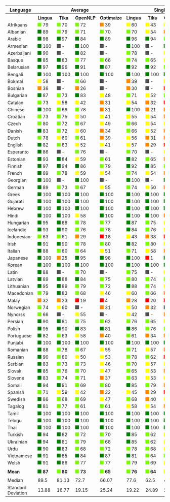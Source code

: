 <table>
    <tr>
        <th>Language</th>
        <th colspan="4">Average</th>
        <th colspan="4">Single Words</th>
        <th colspan="4">Word Pairs</th>
        <th colspan="4">Sentences</th>
    </tr>
    <tr>
        <th></th>
        <th>Lingua</th>
        <th>&nbsp;&nbsp;Tika&nbsp;&nbsp;</th>
        <th>OpenNLP</th>
        <th>Optimaize</th>
        <th>Lingua</th>
        <th>&nbsp;&nbsp;Tika&nbsp;&nbsp;</th>
        <th>OpenNLP</th>
        <th>Optimaize</th>
        <th>Lingua</th>
        <th>&nbsp;&nbsp;Tika&nbsp;&nbsp;</th>
        <th>OpenNLP</th>
        <th>Optimaize</th>
        <th>Lingua</th>
        <th>&nbsp;&nbsp;Tika&nbsp;&nbsp;</th>
        <th>OpenNLP</th>
        <th>Optimaize</th>
    </tr>
    	<tr>
		<td>Afrikaans</td>
		<td><img src="images/lightgreen.png"> 79</td>
		<td><img src="images/lightgreen.png"> 70</td>
		<td><img src="images/lightgreen.png"> 72</td>
		<td><img src="images/orange.png"> 39</td>
		<td><img src="images/yellow.png"> 60</td>
		<td><img src="images/yellow.png"> 43</td>
		<td><img src="images/yellow.png"> 41</td>
		<td><img src="images/red.png"> 2</td>
		<td><img src="images/lightgreen.png"> 80</td>
		<td><img src="images/lightgreen.png"> 69</td>
		<td><img src="images/lightgreen.png"> 75</td>
		<td><img src="images/orange.png"> 22</td>
		<td><img src="images/green.png"> 96</td>
		<td><img src="images/green.png"> 98</td>
		<td><img src="images/green.png"> 99</td>
		<td><img src="images/green.png"> 93</td>
	</tr>
	<tr>
		<td>Albanian</td>
		<td><img src="images/green.png"> 89</td>
		<td><img src="images/lightgreen.png"> 79</td>
		<td><img src="images/lightgreen.png"> 71</td>
		<td><img src="images/lightgreen.png"> 70</td>
		<td><img src="images/lightgreen.png"> 70</td>
		<td><img src="images/yellow.png"> 54</td>
		<td><img src="images/orange.png"> 40</td>
		<td><img src="images/orange.png"> 38</td>
		<td><img src="images/green.png"> 95</td>
		<td><img src="images/green.png"> 84</td>
		<td><img src="images/lightgreen.png"> 73</td>
		<td><img src="images/lightgreen.png"> 73</td>
		<td><img src="images/green.png"> 100</td>
		<td><img src="images/green.png"> 99</td>
		<td><img src="images/green.png"> 100</td>
		<td><img src="images/green.png"> 98</td>
	</tr>
	<tr>
		<td>Arabic</td>
		<td><img src="images/green.png"> 98</td>
		<td><img src="images/green.png"> 97</td>
		<td><img src="images/green.png"> 84</td>
		<td><img src="images/green.png"> 89</td>
		<td><img src="images/green.png"> 96</td>
		<td><img src="images/green.png"> 94</td>
		<td><img src="images/lightgreen.png"> 65</td>
		<td><img src="images/lightgreen.png"> 72</td>
		<td><img src="images/green.png"> 99</td>
		<td><img src="images/green.png"> 99</td>
		<td><img src="images/green.png"> 88</td>
		<td><img src="images/green.png"> 94</td>
		<td><img src="images/green.png"> 99</td>
		<td><img src="images/green.png"> 100</td>
		<td><img src="images/green.png"> 99</td>
		<td><img src="images/green.png"> 100</td>
	</tr>
	<tr>
		<td>Armenian</td>
		<td><img src="images/green.png"> 100</td>
		<td><img src="images/grey.png"> -</td>
		<td><img src="images/green.png"> 100</td>
		<td><img src="images/grey.png"> -</td>
		<td><img src="images/green.png"> 100</td>
		<td><img src="images/grey.png"> -</td>
		<td><img src="images/green.png"> 100</td>
		<td><img src="images/grey.png"> -</td>
		<td><img src="images/green.png"> 100</td>
		<td><img src="images/grey.png"> -</td>
		<td><img src="images/green.png"> 100</td>
		<td><img src="images/grey.png"> -</td>
		<td><img src="images/green.png"> 100</td>
		<td><img src="images/grey.png"> -</td>
		<td><img src="images/green.png"> 100</td>
		<td><img src="images/grey.png"> -</td>
	</tr>
	<tr>
		<td>Azerbaijani</td>
		<td><img src="images/green.png"> 90</td>
		<td><img src="images/grey.png"> -</td>
		<td><img src="images/green.png"> 82</td>
		<td><img src="images/grey.png"> -</td>
		<td><img src="images/lightgreen.png"> 78</td>
		<td><img src="images/grey.png"> -</td>
		<td><img src="images/yellow.png"> 60</td>
		<td><img src="images/grey.png"> -</td>
		<td><img src="images/green.png"> 94</td>
		<td><img src="images/grey.png"> -</td>
		<td><img src="images/green.png"> 86</td>
		<td><img src="images/grey.png"> -</td>
		<td><img src="images/green.png"> 100</td>
		<td><img src="images/grey.png"> -</td>
		<td><img src="images/green.png"> 99</td>
		<td><img src="images/grey.png"> -</td>
	</tr>
	<tr>
		<td>Basque</td>
		<td><img src="images/green.png"> 85</td>
		<td><img src="images/green.png"> 83</td>
		<td><img src="images/lightgreen.png"> 77</td>
		<td><img src="images/lightgreen.png"> 66</td>
		<td><img src="images/lightgreen.png"> 74</td>
		<td><img src="images/lightgreen.png"> 65</td>
		<td><img src="images/yellow.png"> 56</td>
		<td><img src="images/orange.png"> 33</td>
		<td><img src="images/green.png"> 89</td>
		<td><img src="images/green.png"> 86</td>
		<td><img src="images/green.png"> 82</td>
		<td><img src="images/lightgreen.png"> 70</td>
		<td><img src="images/green.png"> 93</td>
		<td><img src="images/green.png"> 98</td>
		<td><img src="images/green.png"> 92</td>
		<td><img src="images/green.png"> 95</td>
	</tr>
	<tr>
		<td>Belarusian</td>
		<td><img src="images/green.png"> 97</td>
		<td><img src="images/green.png"> 96</td>
		<td><img src="images/green.png"> 91</td>
		<td><img src="images/green.png"> 87</td>
		<td><img src="images/green.png"> 92</td>
		<td><img src="images/green.png"> 92</td>
		<td><img src="images/lightgreen.png"> 78</td>
		<td><img src="images/lightgreen.png"> 69</td>
		<td><img src="images/green.png"> 99</td>
		<td><img src="images/green.png"> 98</td>
		<td><img src="images/green.png"> 95</td>
		<td><img src="images/green.png"> 92</td>
		<td><img src="images/green.png"> 100</td>
		<td><img src="images/green.png"> 100</td>
		<td><img src="images/green.png"> 100</td>
		<td><img src="images/green.png"> 99</td>
	</tr>
	<tr>
		<td>Bengali</td>
		<td><img src="images/green.png"> 100</td>
		<td><img src="images/green.png"> 100</td>
		<td><img src="images/green.png"> 100</td>
		<td><img src="images/green.png"> 100</td>
		<td><img src="images/green.png"> 100</td>
		<td><img src="images/green.png"> 100</td>
		<td><img src="images/green.png"> 100</td>
		<td><img src="images/green.png"> 100</td>
		<td><img src="images/green.png"> 100</td>
		<td><img src="images/green.png"> 100</td>
		<td><img src="images/green.png"> 100</td>
		<td><img src="images/green.png"> 100</td>
		<td><img src="images/green.png"> 100</td>
		<td><img src="images/green.png"> 100</td>
		<td><img src="images/green.png"> 100</td>
		<td><img src="images/green.png"> 100</td>
	</tr>
	<tr>
		<td>Bokmal</td>
		<td><img src="images/yellow.png"> 58</td>
		<td><img src="images/grey.png"> -</td>
		<td><img src="images/lightgreen.png"> 66</td>
		<td><img src="images/grey.png"> -</td>
		<td><img src="images/orange.png"> 39</td>
		<td><img src="images/grey.png"> -</td>
		<td><img src="images/yellow.png"> 42</td>
		<td><img src="images/grey.png"> -</td>
		<td><img src="images/yellow.png"> 59</td>
		<td><img src="images/grey.png"> -</td>
		<td><img src="images/lightgreen.png"> 69</td>
		<td><img src="images/grey.png"> -</td>
		<td><img src="images/lightgreen.png"> 75</td>
		<td><img src="images/grey.png"> -</td>
		<td><img src="images/green.png"> 87</td>
		<td><img src="images/grey.png"> -</td>
	</tr>
	<tr>
		<td>Bosnian</td>
		<td><img src="images/orange.png"> 36</td>
		<td><img src="images/grey.png"> -</td>
		<td><img src="images/orange.png"> 26</td>
		<td><img src="images/grey.png"> -</td>
		<td><img src="images/orange.png"> 30</td>
		<td><img src="images/grey.png"> -</td>
		<td><img src="images/red.png"> 12</td>
		<td><img src="images/grey.png"> -</td>
		<td><img src="images/orange.png"> 35</td>
		<td><img src="images/grey.png"> -</td>
		<td><img src="images/orange.png"> 22</td>
		<td><img src="images/grey.png"> -</td>
		<td><img src="images/yellow.png"> 42</td>
		<td><img src="images/grey.png"> -</td>
		<td><img src="images/yellow.png"> 44</td>
		<td><img src="images/grey.png"> -</td>
	</tr>
	<tr>
		<td>Bulgarian</td>
		<td><img src="images/green.png"> 87</td>
		<td><img src="images/lightgreen.png"> 73</td>
		<td><img src="images/green.png"> 83</td>
		<td><img src="images/yellow.png"> 48</td>
		<td><img src="images/lightgreen.png"> 71</td>
		<td><img src="images/yellow.png"> 52</td>
		<td><img src="images/lightgreen.png"> 62</td>
		<td><img src="images/red.png"> 18</td>
		<td><img src="images/green.png"> 92</td>
		<td><img src="images/lightgreen.png"> 69</td>
		<td><img src="images/green.png"> 87</td>
		<td><img src="images/orange.png"> 36</td>
		<td><img src="images/green.png"> 99</td>
		<td><img src="images/green.png"> 96</td>
		<td><img src="images/green.png"> 100</td>
		<td><img src="images/green.png"> 91</td>
	</tr>
	<tr>
		<td>Catalan</td>
		<td><img src="images/lightgreen.png"> 73</td>
		<td><img src="images/yellow.png"> 58</td>
		<td><img src="images/yellow.png"> 42</td>
		<td><img src="images/orange.png"> 31</td>
		<td><img src="images/yellow.png"> 54</td>
		<td><img src="images/orange.png"> 32</td>
		<td><img src="images/red.png"> 11</td>
		<td><img src="images/red.png"> 2</td>
		<td><img src="images/lightgreen.png"> 78</td>
		<td><img src="images/yellow.png"> 56</td>
		<td><img src="images/orange.png"> 32</td>
		<td><img src="images/red.png"> 16</td>
		<td><img src="images/green.png"> 87</td>
		<td><img src="images/green.png"> 84</td>
		<td><img src="images/green.png"> 81</td>
		<td><img src="images/lightgreen.png"> 77</td>
	</tr>
	<tr>
		<td>Chinese</td>
		<td><img src="images/green.png"> 100</td>
		<td><img src="images/lightgreen.png"> 69</td>
		<td><img src="images/lightgreen.png"> 78</td>
		<td><img src="images/orange.png"> 31</td>
		<td><img src="images/green.png"> 100</td>
		<td><img src="images/orange.png"> 21</td>
		<td><img src="images/orange.png"> 40</td>
		<td><img src="images/red.png"> 0</td>
		<td><img src="images/green.png"> 100</td>
		<td><img src="images/green.png"> 86</td>
		<td><img src="images/green.png"> 94</td>
		<td><img src="images/red.png"> 2</td>
		<td><img src="images/green.png"> 100</td>
		<td><img src="images/green.png"> 100</td>
		<td><img src="images/green.png"> 100</td>
		<td><img src="images/green.png"> 91</td>
	</tr>
	<tr>
		<td>Croatian</td>
		<td><img src="images/lightgreen.png"> 73</td>
		<td><img src="images/lightgreen.png"> 75</td>
		<td><img src="images/yellow.png"> 50</td>
		<td><img src="images/yellow.png"> 41</td>
		<td><img src="images/yellow.png"> 55</td>
		<td><img src="images/yellow.png"> 54</td>
		<td><img src="images/orange.png"> 23</td>
		<td><img src="images/red.png"> 8</td>
		<td><img src="images/lightgreen.png"> 74</td>
		<td><img src="images/lightgreen.png"> 72</td>
		<td><img src="images/yellow.png"> 44</td>
		<td><img src="images/orange.png"> 24</td>
		<td><img src="images/green.png"> 91</td>
		<td><img src="images/green.png"> 97</td>
		<td><img src="images/green.png"> 81</td>
		<td><img src="images/green.png"> 91</td>
	</tr>
	<tr>
		<td>Czech</td>
		<td><img src="images/lightgreen.png"> 80</td>
		<td><img src="images/lightgreen.png"> 72</td>
		<td><img src="images/lightgreen.png"> 67</td>
		<td><img src="images/yellow.png"> 49</td>
		<td><img src="images/lightgreen.png"> 66</td>
		<td><img src="images/yellow.png"> 54</td>
		<td><img src="images/yellow.png"> 42</td>
		<td><img src="images/orange.png"> 21</td>
		<td><img src="images/green.png"> 84</td>
		<td><img src="images/lightgreen.png"> 74</td>
		<td><img src="images/lightgreen.png"> 70</td>
		<td><img src="images/yellow.png"> 46</td>
		<td><img src="images/green.png"> 91</td>
		<td><img src="images/green.png"> 88</td>
		<td><img src="images/green.png"> 90</td>
		<td><img src="images/green.png"> 81</td>
	</tr>
	<tr>
		<td>Danish</td>
		<td><img src="images/green.png"> 83</td>
		<td><img src="images/lightgreen.png"> 72</td>
		<td><img src="images/yellow.png"> 60</td>
		<td><img src="images/orange.png"> 34</td>
		<td><img src="images/lightgreen.png"> 66</td>
		<td><img src="images/yellow.png"> 52</td>
		<td><img src="images/orange.png"> 34</td>
		<td><img src="images/red.png"> 4</td>
		<td><img src="images/green.png"> 86</td>
		<td><img src="images/lightgreen.png"> 71</td>
		<td><img src="images/yellow.png"> 52</td>
		<td><img src="images/red.png"> 16</td>
		<td><img src="images/green.png"> 99</td>
		<td><img src="images/green.png"> 93</td>
		<td><img src="images/green.png"> 94</td>
		<td><img src="images/lightgreen.png"> 80</td>
	</tr>
	<tr>
		<td>Dutch</td>
		<td><img src="images/lightgreen.png"> 78</td>
		<td><img src="images/yellow.png"> 60</td>
		<td><img src="images/lightgreen.png"> 61</td>
		<td><img src="images/orange.png"> 39</td>
		<td><img src="images/yellow.png"> 56</td>
		<td><img src="images/orange.png"> 31</td>
		<td><img src="images/orange.png"> 31</td>
		<td><img src="images/red.png"> 6</td>
		<td><img src="images/green.png"> 81</td>
		<td><img src="images/yellow.png"> 51</td>
		<td><img src="images/yellow.png"> 57</td>
		<td><img src="images/red.png"> 19</td>
		<td><img src="images/green.png"> 96</td>
		<td><img src="images/green.png"> 98</td>
		<td><img src="images/green.png"> 97</td>
		<td><img src="images/green.png"> 91</td>
	</tr>
	<tr>
		<td>English</td>
		<td><img src="images/green.png"> 82</td>
		<td><img src="images/lightgreen.png"> 63</td>
		<td><img src="images/yellow.png"> 52</td>
		<td><img src="images/yellow.png"> 41</td>
		<td><img src="images/yellow.png"> 57</td>
		<td><img src="images/orange.png"> 29</td>
		<td><img src="images/red.png"> 10</td>
		<td><img src="images/red.png"> 2</td>
		<td><img src="images/green.png"> 90</td>
		<td><img src="images/lightgreen.png"> 62</td>
		<td><img src="images/yellow.png"> 46</td>
		<td><img src="images/orange.png"> 23</td>
		<td><img src="images/green.png"> 99</td>
		<td><img src="images/green.png"> 99</td>
		<td><img src="images/green.png"> 99</td>
		<td><img src="images/green.png"> 97</td>
	</tr>
	<tr>
		<td>Esperanto</td>
		<td><img src="images/green.png"> 86</td>
		<td><img src="images/grey.png"> -</td>
		<td><img src="images/lightgreen.png"> 76</td>
		<td><img src="images/grey.png"> -</td>
		<td><img src="images/lightgreen.png"> 70</td>
		<td><img src="images/grey.png"> -</td>
		<td><img src="images/yellow.png"> 50</td>
		<td><img src="images/grey.png"> -</td>
		<td><img src="images/green.png"> 88</td>
		<td><img src="images/grey.png"> -</td>
		<td><img src="images/lightgreen.png"> 78</td>
		<td><img src="images/grey.png"> -</td>
		<td><img src="images/green.png"> 99</td>
		<td><img src="images/grey.png"> -</td>
		<td><img src="images/green.png"> 100</td>
		<td><img src="images/grey.png"> -</td>
	</tr>
	<tr>
		<td>Estonian</td>
		<td><img src="images/green.png"> 93</td>
		<td><img src="images/green.png"> 84</td>
		<td><img src="images/yellow.png"> 59</td>
		<td><img src="images/lightgreen.png"> 61</td>
		<td><img src="images/green.png"> 82</td>
		<td><img src="images/lightgreen.png"> 65</td>
		<td><img src="images/orange.png"> 29</td>
		<td><img src="images/orange.png"> 23</td>
		<td><img src="images/green.png"> 96</td>
		<td><img src="images/green.png"> 88</td>
		<td><img src="images/yellow.png"> 60</td>
		<td><img src="images/lightgreen.png"> 63</td>
		<td><img src="images/green.png"> 100</td>
		<td><img src="images/green.png"> 100</td>
		<td><img src="images/green.png"> 88</td>
		<td><img src="images/green.png"> 98</td>
	</tr>
	<tr>
		<td>Finnish</td>
		<td><img src="images/green.png"> 97</td>
		<td><img src="images/green.png"> 94</td>
		<td><img src="images/green.png"> 86</td>
		<td><img src="images/lightgreen.png"> 79</td>
		<td><img src="images/green.png"> 92</td>
		<td><img src="images/green.png"> 85</td>
		<td><img src="images/lightgreen.png"> 68</td>
		<td><img src="images/yellow.png"> 51</td>
		<td><img src="images/green.png"> 98</td>
		<td><img src="images/green.png"> 96</td>
		<td><img src="images/green.png"> 91</td>
		<td><img src="images/green.png"> 85</td>
		<td><img src="images/green.png"> 100</td>
		<td><img src="images/green.png"> 100</td>
		<td><img src="images/green.png"> 100</td>
		<td><img src="images/green.png"> 100</td>
	</tr>
	<tr>
		<td>French</td>
		<td><img src="images/green.png"> 89</td>
		<td><img src="images/lightgreen.png"> 78</td>
		<td><img src="images/yellow.png"> 59</td>
		<td><img src="images/yellow.png"> 54</td>
		<td><img src="images/lightgreen.png"> 74</td>
		<td><img src="images/yellow.png"> 54</td>
		<td><img src="images/orange.png"> 25</td>
		<td><img src="images/red.png"> 18</td>
		<td><img src="images/green.png"> 94</td>
		<td><img src="images/lightgreen.png"> 80</td>
		<td><img src="images/yellow.png"> 55</td>
		<td><img src="images/yellow.png"> 48</td>
		<td><img src="images/green.png"> 99</td>
		<td><img src="images/green.png"> 99</td>
		<td><img src="images/green.png"> 98</td>
		<td><img src="images/green.png"> 97</td>
	</tr>
	<tr>
		<td>Georgian</td>
		<td><img src="images/green.png"> 100</td>
		<td><img src="images/grey.png"> -</td>
		<td><img src="images/green.png"> 100</td>
		<td><img src="images/grey.png"> -</td>
		<td><img src="images/green.png"> 100</td>
		<td><img src="images/grey.png"> -</td>
		<td><img src="images/green.png"> 100</td>
		<td><img src="images/grey.png"> -</td>
		<td><img src="images/green.png"> 100</td>
		<td><img src="images/grey.png"> -</td>
		<td><img src="images/green.png"> 100</td>
		<td><img src="images/grey.png"> -</td>
		<td><img src="images/green.png"> 100</td>
		<td><img src="images/grey.png"> -</td>
		<td><img src="images/green.png"> 100</td>
		<td><img src="images/grey.png"> -</td>
	</tr>
	<tr>
		<td>German</td>
		<td><img src="images/green.png"> 89</td>
		<td><img src="images/lightgreen.png"> 73</td>
		<td><img src="images/lightgreen.png"> 67</td>
		<td><img src="images/yellow.png"> 55</td>
		<td><img src="images/lightgreen.png"> 74</td>
		<td><img src="images/yellow.png"> 50</td>
		<td><img src="images/orange.png"> 38</td>
		<td><img src="images/orange.png"> 21</td>
		<td><img src="images/green.png"> 94</td>
		<td><img src="images/lightgreen.png"> 70</td>
		<td><img src="images/lightgreen.png"> 66</td>
		<td><img src="images/yellow.png"> 45</td>
		<td><img src="images/green.png"> 100</td>
		<td><img src="images/green.png"> 100</td>
		<td><img src="images/green.png"> 98</td>
		<td><img src="images/green.png"> 99</td>
	</tr>
	<tr>
		<td>Greek</td>
		<td><img src="images/green.png"> 100</td>
		<td><img src="images/green.png"> 100</td>
		<td><img src="images/green.png"> 100</td>
		<td><img src="images/green.png"> 100</td>
		<td><img src="images/green.png"> 100</td>
		<td><img src="images/green.png"> 100</td>
		<td><img src="images/green.png"> 100</td>
		<td><img src="images/green.png"> 100</td>
		<td><img src="images/green.png"> 100</td>
		<td><img src="images/green.png"> 100</td>
		<td><img src="images/green.png"> 100</td>
		<td><img src="images/green.png"> 100</td>
		<td><img src="images/green.png"> 100</td>
		<td><img src="images/green.png"> 100</td>
		<td><img src="images/green.png"> 100</td>
		<td><img src="images/green.png"> 100</td>
	</tr>
	<tr>
		<td>Gujarati</td>
		<td><img src="images/green.png"> 100</td>
		<td><img src="images/green.png"> 100</td>
		<td><img src="images/green.png"> 100</td>
		<td><img src="images/green.png"> 100</td>
		<td><img src="images/green.png"> 100</td>
		<td><img src="images/green.png"> 100</td>
		<td><img src="images/green.png"> 100</td>
		<td><img src="images/green.png"> 100</td>
		<td><img src="images/green.png"> 100</td>
		<td><img src="images/green.png"> 100</td>
		<td><img src="images/green.png"> 100</td>
		<td><img src="images/green.png"> 100</td>
		<td><img src="images/green.png"> 100</td>
		<td><img src="images/green.png"> 100</td>
		<td><img src="images/green.png"> 100</td>
		<td><img src="images/green.png"> 100</td>
	</tr>
	<tr>
		<td>Hebrew</td>
		<td><img src="images/green.png"> 100</td>
		<td><img src="images/green.png"> 100</td>
		<td><img src="images/green.png"> 100</td>
		<td><img src="images/green.png"> 100</td>
		<td><img src="images/green.png"> 100</td>
		<td><img src="images/green.png"> 100</td>
		<td><img src="images/green.png"> 100</td>
		<td><img src="images/green.png"> 100</td>
		<td><img src="images/green.png"> 100</td>
		<td><img src="images/green.png"> 100</td>
		<td><img src="images/green.png"> 100</td>
		<td><img src="images/green.png"> 100</td>
		<td><img src="images/green.png"> 100</td>
		<td><img src="images/green.png"> 100</td>
		<td><img src="images/green.png"> 100</td>
		<td><img src="images/green.png"> 100</td>
	</tr>
	<tr>
		<td>Hindi</td>
		<td><img src="images/green.png"> 100</td>
		<td><img src="images/green.png"> 100</td>
		<td><img src="images/yellow.png"> 58</td>
		<td><img src="images/green.png"> 100</td>
		<td><img src="images/green.png"> 100</td>
		<td><img src="images/green.png"> 100</td>
		<td><img src="images/orange.png"> 28</td>
		<td><img src="images/green.png"> 100</td>
		<td><img src="images/green.png"> 100</td>
		<td><img src="images/green.png"> 100</td>
		<td><img src="images/yellow.png"> 49</td>
		<td><img src="images/green.png"> 100</td>
		<td><img src="images/green.png"> 100</td>
		<td><img src="images/green.png"> 100</td>
		<td><img src="images/green.png"> 99</td>
		<td><img src="images/green.png"> 100</td>
	</tr>
	<tr>
		<td>Hungarian</td>
		<td><img src="images/green.png"> 95</td>
		<td><img src="images/green.png"> 88</td>
		<td><img src="images/lightgreen.png"> 78</td>
		<td><img src="images/lightgreen.png"> 77</td>
		<td><img src="images/green.png"> 87</td>
		<td><img src="images/lightgreen.png"> 75</td>
		<td><img src="images/yellow.png"> 53</td>
		<td><img src="images/yellow.png"> 51</td>
		<td><img src="images/green.png"> 98</td>
		<td><img src="images/green.png"> 91</td>
		<td><img src="images/green.png"> 82</td>
		<td><img src="images/green.png"> 81</td>
		<td><img src="images/green.png"> 100</td>
		<td><img src="images/green.png"> 100</td>
		<td><img src="images/green.png"> 100</td>
		<td><img src="images/green.png"> 99</td>
	</tr>
	<tr>
		<td>Icelandic</td>
		<td><img src="images/green.png"> 93</td>
		<td><img src="images/green.png"> 90</td>
		<td><img src="images/lightgreen.png"> 76</td>
		<td><img src="images/lightgreen.png"> 78</td>
		<td><img src="images/green.png"> 84</td>
		<td><img src="images/lightgreen.png"> 76</td>
		<td><img src="images/yellow.png"> 53</td>
		<td><img src="images/yellow.png"> 53</td>
		<td><img src="images/green.png"> 97</td>
		<td><img src="images/green.png"> 93</td>
		<td><img src="images/lightgreen.png"> 76</td>
		<td><img src="images/green.png"> 81</td>
		<td><img src="images/green.png"> 100</td>
		<td><img src="images/green.png"> 100</td>
		<td><img src="images/green.png"> 99</td>
		<td><img src="images/green.png"> 99</td>
	</tr>
	<tr>
		<td>Indonesian</td>
		<td><img src="images/lightgreen.png"> 63</td>
		<td><img src="images/lightgreen.png"> 61</td>
		<td><img src="images/orange.png"> 29</td>
		<td><img src="images/red.png"> 18</td>
		<td><img src="images/yellow.png"> 43</td>
		<td><img src="images/orange.png"> 38</td>
		<td><img src="images/red.png"> 10</td>
		<td><img src="images/red.png"> 0</td>
		<td><img src="images/lightgreen.png"> 62</td>
		<td><img src="images/lightgreen.png"> 62</td>
		<td><img src="images/orange.png"> 25</td>
		<td><img src="images/red.png"> 1</td>
		<td><img src="images/green.png"> 85</td>
		<td><img src="images/green.png"> 82</td>
		<td><img src="images/yellow.png"> 52</td>
		<td><img src="images/yellow.png"> 54</td>
	</tr>
	<tr>
		<td>Irish</td>
		<td><img src="images/green.png"> 91</td>
		<td><img src="images/green.png"> 90</td>
		<td><img src="images/lightgreen.png"> 78</td>
		<td><img src="images/lightgreen.png"> 80</td>
		<td><img src="images/green.png"> 82</td>
		<td><img src="images/lightgreen.png"> 80</td>
		<td><img src="images/yellow.png"> 56</td>
		<td><img src="images/yellow.png"> 58</td>
		<td><img src="images/green.png"> 95</td>
		<td><img src="images/green.png"> 92</td>
		<td><img src="images/green.png"> 82</td>
		<td><img src="images/green.png"> 85</td>
		<td><img src="images/green.png"> 97</td>
		<td><img src="images/green.png"> 99</td>
		<td><img src="images/green.png"> 97</td>
		<td><img src="images/green.png"> 98</td>
	</tr>
	<tr>
		<td>Italian</td>
		<td><img src="images/green.png"> 88</td>
		<td><img src="images/lightgreen.png"> 80</td>
		<td><img src="images/lightgreen.png"> 64</td>
		<td><img src="images/yellow.png"> 51</td>
		<td><img src="images/lightgreen.png"> 71</td>
		<td><img src="images/yellow.png"> 58</td>
		<td><img src="images/orange.png"> 31</td>
		<td><img src="images/red.png"> 12</td>
		<td><img src="images/green.png"> 92</td>
		<td><img src="images/green.png"> 84</td>
		<td><img src="images/lightgreen.png"> 61</td>
		<td><img src="images/yellow.png"> 43</td>
		<td><img src="images/green.png"> 100</td>
		<td><img src="images/green.png"> 99</td>
		<td><img src="images/green.png"> 100</td>
		<td><img src="images/green.png"> 98</td>
	</tr>
	<tr>
		<td>Japanese</td>
		<td><img src="images/green.png"> 100</td>
		<td><img src="images/orange.png"> 25</td>
		<td><img src="images/green.png"> 95</td>
		<td><img src="images/green.png"> 98</td>
		<td><img src="images/green.png"> 100</td>
		<td><img src="images/red.png"> 1</td>
		<td><img src="images/green.png"> 87</td>
		<td><img src="images/green.png"> 99</td>
		<td><img src="images/green.png"> 100</td>
		<td><img src="images/red.png"> 5</td>
		<td><img src="images/green.png"> 100</td>
		<td><img src="images/green.png"> 100</td>
		<td><img src="images/green.png"> 100</td>
		<td><img src="images/lightgreen.png"> 68</td>
		<td><img src="images/green.png"> 100</td>
		<td><img src="images/green.png"> 96</td>
	</tr>
	<tr>
		<td>Korean</td>
		<td><img src="images/green.png"> 100</td>
		<td><img src="images/green.png"> 100</td>
		<td><img src="images/green.png"> 100</td>
		<td><img src="images/green.png"> 100</td>
		<td><img src="images/green.png"> 100</td>
		<td><img src="images/green.png"> 100</td>
		<td><img src="images/green.png"> 100</td>
		<td><img src="images/green.png"> 100</td>
		<td><img src="images/green.png"> 100</td>
		<td><img src="images/green.png"> 100</td>
		<td><img src="images/green.png"> 100</td>
		<td><img src="images/green.png"> 100</td>
		<td><img src="images/green.png"> 99</td>
		<td><img src="images/green.png"> 100</td>
		<td><img src="images/green.png"> 100</td>
		<td><img src="images/green.png"> 100</td>
	</tr>
	<tr>
		<td>Latin</td>
		<td><img src="images/green.png"> 88</td>
		<td><img src="images/grey.png"> -</td>
		<td><img src="images/lightgreen.png"> 70</td>
		<td><img src="images/grey.png"> -</td>
		<td><img src="images/lightgreen.png"> 75</td>
		<td><img src="images/grey.png"> -</td>
		<td><img src="images/yellow.png"> 43</td>
		<td><img src="images/grey.png"> -</td>
		<td><img src="images/green.png"> 93</td>
		<td><img src="images/grey.png"> -</td>
		<td><img src="images/lightgreen.png"> 71</td>
		<td><img src="images/grey.png"> -</td>
		<td><img src="images/green.png"> 97</td>
		<td><img src="images/grey.png"> -</td>
		<td><img src="images/green.png"> 96</td>
		<td><img src="images/grey.png"> -</td>
	</tr>
	<tr>
		<td>Latvian</td>
		<td><img src="images/green.png"> 89</td>
		<td><img src="images/green.png"> 88</td>
		<td><img src="images/green.png"> 84</td>
		<td><img src="images/lightgreen.png"> 75</td>
		<td><img src="images/lightgreen.png"> 80</td>
		<td><img src="images/lightgreen.png"> 74</td>
		<td><img src="images/lightgreen.png"> 67</td>
		<td><img src="images/yellow.png"> 50</td>
		<td><img src="images/green.png"> 93</td>
		<td><img src="images/green.png"> 90</td>
		<td><img src="images/green.png"> 86</td>
		<td><img src="images/lightgreen.png"> 77</td>
		<td><img src="images/green.png"> 95</td>
		<td><img src="images/green.png"> 98</td>
		<td><img src="images/green.png"> 98</td>
		<td><img src="images/green.png"> 96</td>
	</tr>
	<tr>
		<td>Lithuanian</td>
		<td><img src="images/green.png"> 95</td>
		<td><img src="images/green.png"> 89</td>
		<td><img src="images/lightgreen.png"> 79</td>
		<td><img src="images/lightgreen.png"> 72</td>
		<td><img src="images/green.png"> 88</td>
		<td><img src="images/lightgreen.png"> 74</td>
		<td><img src="images/yellow.png"> 56</td>
		<td><img src="images/yellow.png"> 41</td>
		<td><img src="images/green.png"> 98</td>
		<td><img src="images/green.png"> 92</td>
		<td><img src="images/green.png"> 83</td>
		<td><img src="images/lightgreen.png"> 77</td>
		<td><img src="images/green.png"> 100</td>
		<td><img src="images/green.png"> 99</td>
		<td><img src="images/green.png"> 99</td>
		<td><img src="images/green.png"> 98</td>
	</tr>
	<tr>
		<td>Macedonian</td>
		<td><img src="images/lightgreen.png"> 79</td>
		<td><img src="images/green.png"> 83</td>
		<td><img src="images/lightgreen.png"> 68</td>
		<td><img src="images/yellow.png"> 46</td>
		<td><img src="images/yellow.png"> 60</td>
		<td><img src="images/lightgreen.png"> 66</td>
		<td><img src="images/orange.png"> 37</td>
		<td><img src="images/red.png"> 10</td>
		<td><img src="images/lightgreen.png"> 78</td>
		<td><img src="images/green.png"> 83</td>
		<td><img src="images/lightgreen.png"> 68</td>
		<td><img src="images/orange.png"> 32</td>
		<td><img src="images/green.png"> 99</td>
		<td><img src="images/green.png"> 100</td>
		<td><img src="images/green.png"> 98</td>
		<td><img src="images/green.png"> 97</td>
	</tr>
	<tr>
		<td>Malay</td>
		<td><img src="images/orange.png"> 32</td>
		<td><img src="images/orange.png"> 23</td>
		<td><img src="images/red.png"> 19</td>
		<td><img src="images/red.png"> 4</td>
		<td><img src="images/orange.png"> 28</td>
		<td><img src="images/red.png"> 20</td>
		<td><img src="images/red.png"> 10</td>
		<td><img src="images/red.png"> 0</td>
		<td><img src="images/orange.png"> 39</td>
		<td><img src="images/orange.png"> 22</td>
		<td><img src="images/red.png"> 20</td>
		<td><img src="images/red.png"> 0</td>
		<td><img src="images/orange.png"> 27</td>
		<td><img src="images/orange.png"> 28</td>
		<td><img src="images/orange.png"> 27</td>
		<td><img src="images/red.png"> 11</td>
	</tr>
	<tr>
		<td>Norwegian</td>
		<td><img src="images/lightgreen.png"> 74</td>
		<td><img src="images/yellow.png"> 60</td>
		<td><img src="images/grey.png"> -</td>
		<td><img src="images/orange.png"> 31</td>
		<td><img src="images/yellow.png"> 50</td>
		<td><img src="images/orange.png"> 32</td>
		<td><img src="images/grey.png"> -</td>
		<td><img src="images/red.png"> 3</td>
		<td><img src="images/lightgreen.png"> 76</td>
		<td><img src="images/yellow.png"> 54</td>
		<td><img src="images/grey.png"> -</td>
		<td><img src="images/red.png"> 9</td>
		<td><img src="images/green.png"> 96</td>
		<td><img src="images/green.png"> 95</td>
		<td><img src="images/grey.png"> -</td>
		<td><img src="images/green.png"> 81</td>
	</tr>
	<tr>
		<td>Nynorsk</td>
		<td><img src="images/lightgreen.png"> 66</td>
		<td><img src="images/grey.png"> -</td>
		<td><img src="images/yellow.png"> 55</td>
		<td><img src="images/grey.png"> -</td>
		<td><img src="images/yellow.png"> 42</td>
		<td><img src="images/grey.png"> -</td>
		<td><img src="images/orange.png"> 24</td>
		<td><img src="images/grey.png"> -</td>
		<td><img src="images/lightgreen.png"> 66</td>
		<td><img src="images/grey.png"> -</td>
		<td><img src="images/yellow.png"> 47</td>
		<td><img src="images/grey.png"> -</td>
		<td><img src="images/green.png"> 91</td>
		<td><img src="images/grey.png"> -</td>
		<td><img src="images/green.png"> 92</td>
		<td><img src="images/grey.png"> -</td>
	</tr>
	<tr>
		<td>Persian</td>
		<td><img src="images/green.png"> 90</td>
		<td><img src="images/green.png"> 81</td>
		<td><img src="images/lightgreen.png"> 75</td>
		<td><img src="images/lightgreen.png"> 62</td>
		<td><img src="images/lightgreen.png"> 76</td>
		<td><img src="images/lightgreen.png"> 65</td>
		<td><img src="images/yellow.png"> 53</td>
		<td><img src="images/orange.png"> 29</td>
		<td><img src="images/green.png"> 94</td>
		<td><img src="images/lightgreen.png"> 79</td>
		<td><img src="images/lightgreen.png"> 74</td>
		<td><img src="images/yellow.png"> 58</td>
		<td><img src="images/green.png"> 99</td>
		<td><img src="images/green.png"> 99</td>
		<td><img src="images/green.png"> 99</td>
		<td><img src="images/green.png"> 99</td>
	</tr>
	<tr>
		<td>Polish</td>
		<td><img src="images/green.png"> 95</td>
		<td><img src="images/green.png"> 90</td>
		<td><img src="images/green.png"> 83</td>
		<td><img src="images/green.png"> 81</td>
		<td><img src="images/green.png"> 86</td>
		<td><img src="images/lightgreen.png"> 76</td>
		<td><img src="images/lightgreen.png"> 61</td>
		<td><img src="images/yellow.png"> 58</td>
		<td><img src="images/green.png"> 99</td>
		<td><img src="images/green.png"> 93</td>
		<td><img src="images/green.png"> 89</td>
		<td><img src="images/green.png"> 86</td>
		<td><img src="images/green.png"> 100</td>
		<td><img src="images/green.png"> 100</td>
		<td><img src="images/green.png"> 100</td>
		<td><img src="images/green.png"> 100</td>
	</tr>
	<tr>
		<td>Portuguese</td>
		<td><img src="images/green.png"> 82</td>
		<td><img src="images/lightgreen.png"> 63</td>
		<td><img src="images/yellow.png"> 58</td>
		<td><img src="images/orange.png"> 40</td>
		<td><img src="images/lightgreen.png"> 61</td>
		<td><img src="images/orange.png"> 34</td>
		<td><img src="images/orange.png"> 22</td>
		<td><img src="images/red.png"> 7</td>
		<td><img src="images/green.png"> 88</td>
		<td><img src="images/yellow.png"> 58</td>
		<td><img src="images/yellow.png"> 54</td>
		<td><img src="images/red.png"> 19</td>
		<td><img src="images/green.png"> 99</td>
		<td><img src="images/green.png"> 98</td>
		<td><img src="images/green.png"> 98</td>
		<td><img src="images/green.png"> 94</td>
	</tr>
	<tr>
		<td>Punjabi</td>
		<td><img src="images/green.png"> 100</td>
		<td><img src="images/green.png"> 100</td>
		<td><img src="images/green.png"> 100</td>
		<td><img src="images/green.png"> 100</td>
		<td><img src="images/green.png"> 100</td>
		<td><img src="images/green.png"> 100</td>
		<td><img src="images/green.png"> 100</td>
		<td><img src="images/green.png"> 100</td>
		<td><img src="images/green.png"> 100</td>
		<td><img src="images/green.png"> 100</td>
		<td><img src="images/green.png"> 100</td>
		<td><img src="images/green.png"> 100</td>
		<td><img src="images/green.png"> 100</td>
		<td><img src="images/green.png"> 100</td>
		<td><img src="images/green.png"> 100</td>
		<td><img src="images/green.png"> 100</td>
	</tr>
	<tr>
		<td>Romanian</td>
		<td><img src="images/green.png"> 88</td>
		<td><img src="images/lightgreen.png"> 78</td>
		<td><img src="images/lightgreen.png"> 67</td>
		<td><img src="images/yellow.png"> 55</td>
		<td><img src="images/lightgreen.png"> 71</td>
		<td><img src="images/yellow.png"> 57</td>
		<td><img src="images/orange.png"> 34</td>
		<td><img src="images/orange.png"> 24</td>
		<td><img src="images/green.png"> 93</td>
		<td><img src="images/lightgreen.png"> 80</td>
		<td><img src="images/lightgreen.png"> 68</td>
		<td><img src="images/yellow.png"> 50</td>
		<td><img src="images/green.png"> 100</td>
		<td><img src="images/green.png"> 97</td>
		<td><img src="images/green.png"> 99</td>
		<td><img src="images/green.png"> 91</td>
	</tr>
	<tr>
		<td>Russian</td>
		<td><img src="images/green.png"> 90</td>
		<td><img src="images/lightgreen.png"> 80</td>
		<td><img src="images/yellow.png"> 50</td>
		<td><img src="images/yellow.png"> 53</td>
		<td><img src="images/lightgreen.png"> 78</td>
		<td><img src="images/lightgreen.png"> 62</td>
		<td><img src="images/red.png"> 20</td>
		<td><img src="images/orange.png"> 22</td>
		<td><img src="images/green.png"> 95</td>
		<td><img src="images/green.png"> 85</td>
		<td><img src="images/yellow.png"> 43</td>
		<td><img src="images/yellow.png"> 50</td>
		<td><img src="images/green.png"> 97</td>
		<td><img src="images/green.png"> 94</td>
		<td><img src="images/green.png"> 86</td>
		<td><img src="images/green.png"> 87</td>
	</tr>
	<tr>
		<td>Serbian</td>
		<td><img src="images/green.png"> 83</td>
		<td><img src="images/lightgreen.png"> 73</td>
		<td><img src="images/lightgreen.png"> 73</td>
		<td><img src="images/yellow.png"> 46</td>
		<td><img src="images/lightgreen.png"> 70</td>
		<td><img src="images/yellow.png"> 57</td>
		<td><img src="images/yellow.png"> 46</td>
		<td><img src="images/red.png"> 18</td>
		<td><img src="images/green.png"> 82</td>
		<td><img src="images/lightgreen.png"> 70</td>
		<td><img src="images/lightgreen.png"> 74</td>
		<td><img src="images/orange.png"> 39</td>
		<td><img src="images/green.png"> 99</td>
		<td><img src="images/green.png"> 90</td>
		<td><img src="images/green.png"> 98</td>
		<td><img src="images/lightgreen.png"> 80</td>
	</tr>
	<tr>
		<td>Slovak</td>
		<td><img src="images/green.png"> 85</td>
		<td><img src="images/lightgreen.png"> 76</td>
		<td><img src="images/lightgreen.png"> 70</td>
		<td><img src="images/yellow.png"> 47</td>
		<td><img src="images/lightgreen.png"> 65</td>
		<td><img src="images/yellow.png"> 53</td>
		<td><img src="images/orange.png"> 39</td>
		<td><img src="images/red.png"> 12</td>
		<td><img src="images/green.png"> 90</td>
		<td><img src="images/lightgreen.png"> 76</td>
		<td><img src="images/lightgreen.png"> 73</td>
		<td><img src="images/orange.png"> 38</td>
		<td><img src="images/green.png"> 99</td>
		<td><img src="images/green.png"> 98</td>
		<td><img src="images/green.png"> 99</td>
		<td><img src="images/green.png"> 92</td>
	</tr>
	<tr>
		<td>Slovene</td>
		<td><img src="images/green.png"> 83</td>
		<td><img src="images/lightgreen.png"> 74</td>
		<td><img src="images/lightgreen.png"> 71</td>
		<td><img src="images/orange.png"> 37</td>
		<td><img src="images/lightgreen.png"> 63</td>
		<td><img src="images/yellow.png"> 53</td>
		<td><img src="images/yellow.png"> 43</td>
		<td><img src="images/red.png"> 3</td>
		<td><img src="images/green.png"> 87</td>
		<td><img src="images/lightgreen.png"> 72</td>
		<td><img src="images/lightgreen.png"> 72</td>
		<td><img src="images/red.png"> 18</td>
		<td><img src="images/green.png"> 99</td>
		<td><img src="images/green.png"> 98</td>
		<td><img src="images/green.png"> 99</td>
		<td><img src="images/green.png"> 90</td>
	</tr>
	<tr>
		<td>Somali</td>
		<td><img src="images/green.png"> 94</td>
		<td><img src="images/green.png"> 91</td>
		<td><img src="images/lightgreen.png"> 69</td>
		<td><img src="images/lightgreen.png"> 80</td>
		<td><img src="images/green.png"> 85</td>
		<td><img src="images/lightgreen.png"> 79</td>
		<td><img src="images/orange.png"> 35</td>
		<td><img src="images/yellow.png"> 52</td>
		<td><img src="images/green.png"> 97</td>
		<td><img src="images/green.png"> 94</td>
		<td><img src="images/lightgreen.png"> 74</td>
		<td><img src="images/green.png"> 88</td>
		<td><img src="images/green.png"> 100</td>
		<td><img src="images/green.png"> 100</td>
		<td><img src="images/green.png"> 98</td>
		<td><img src="images/green.png"> 100</td>
	</tr>
	<tr>
		<td>Spanish</td>
		<td><img src="images/lightgreen.png"> 71</td>
		<td><img src="images/yellow.png"> 59</td>
		<td><img src="images/yellow.png"> 42</td>
		<td><img src="images/orange.png"> 32</td>
		<td><img src="images/yellow.png"> 45</td>
		<td><img src="images/orange.png"> 29</td>
		<td><img src="images/red.png"> 8</td>
		<td><img src="images/red.png"> 0</td>
		<td><img src="images/lightgreen.png"> 69</td>
		<td><img src="images/yellow.png"> 50</td>
		<td><img src="images/orange.png"> 25</td>
		<td><img src="images/red.png"> 6</td>
		<td><img src="images/green.png"> 98</td>
		<td><img src="images/green.png"> 97</td>
		<td><img src="images/green.png"> 93</td>
		<td><img src="images/green.png"> 91</td>
	</tr>
	<tr>
		<td>Swedish</td>
		<td><img src="images/green.png"> 86</td>
		<td><img src="images/lightgreen.png"> 68</td>
		<td><img src="images/lightgreen.png"> 69</td>
		<td><img src="images/yellow.png"> 47</td>
		<td><img src="images/lightgreen.png"> 68</td>
		<td><img src="images/orange.png"> 40</td>
		<td><img src="images/yellow.png"> 41</td>
		<td><img src="images/red.png"> 13</td>
		<td><img src="images/green.png"> 90</td>
		<td><img src="images/lightgreen.png"> 67</td>
		<td><img src="images/lightgreen.png"> 69</td>
		<td><img src="images/orange.png"> 37</td>
		<td><img src="images/green.png"> 99</td>
		<td><img src="images/green.png"> 96</td>
		<td><img src="images/green.png"> 97</td>
		<td><img src="images/green.png"> 91</td>
	</tr>
	<tr>
		<td>Tagalog</td>
		<td><img src="images/green.png"> 81</td>
		<td><img src="images/lightgreen.png"> 77</td>
		<td><img src="images/lightgreen.png"> 61</td>
		<td><img src="images/lightgreen.png"> 61</td>
		<td><img src="images/yellow.png"> 58</td>
		<td><img src="images/yellow.png"> 54</td>
		<td><img src="images/orange.png"> 27</td>
		<td><img src="images/orange.png"> 24</td>
		<td><img src="images/green.png"> 86</td>
		<td><img src="images/lightgreen.png"> 79</td>
		<td><img src="images/yellow.png"> 57</td>
		<td><img src="images/lightgreen.png"> 62</td>
		<td><img src="images/green.png"> 99</td>
		<td><img src="images/green.png"> 99</td>
		<td><img src="images/green.png"> 98</td>
		<td><img src="images/green.png"> 97</td>
	</tr>
	<tr>
		<td>Tamil</td>
		<td><img src="images/green.png"> 100</td>
		<td><img src="images/green.png"> 100</td>
		<td><img src="images/green.png"> 100</td>
		<td><img src="images/green.png"> 100</td>
		<td><img src="images/green.png"> 100</td>
		<td><img src="images/green.png"> 100</td>
		<td><img src="images/green.png"> 100</td>
		<td><img src="images/green.png"> 100</td>
		<td><img src="images/green.png"> 100</td>
		<td><img src="images/green.png"> 100</td>
		<td><img src="images/green.png"> 100</td>
		<td><img src="images/green.png"> 100</td>
		<td><img src="images/green.png"> 100</td>
		<td><img src="images/green.png"> 100</td>
		<td><img src="images/green.png"> 100</td>
		<td><img src="images/green.png"> 100</td>
	</tr>
	<tr>
		<td>Telugu</td>
		<td><img src="images/green.png"> 100</td>
		<td><img src="images/green.png"> 100</td>
		<td><img src="images/green.png"> 100</td>
		<td><img src="images/green.png"> 100</td>
		<td><img src="images/green.png"> 100</td>
		<td><img src="images/green.png"> 100</td>
		<td><img src="images/green.png"> 100</td>
		<td><img src="images/green.png"> 100</td>
		<td><img src="images/green.png"> 100</td>
		<td><img src="images/green.png"> 100</td>
		<td><img src="images/green.png"> 100</td>
		<td><img src="images/green.png"> 100</td>
		<td><img src="images/green.png"> 100</td>
		<td><img src="images/green.png"> 100</td>
		<td><img src="images/green.png"> 100</td>
		<td><img src="images/green.png"> 100</td>
	</tr>
	<tr>
		<td>Thai</td>
		<td><img src="images/green.png"> 100</td>
		<td><img src="images/green.png"> 100</td>
		<td><img src="images/green.png"> 100</td>
		<td><img src="images/green.png"> 100</td>
		<td><img src="images/green.png"> 100</td>
		<td><img src="images/green.png"> 100</td>
		<td><img src="images/green.png"> 100</td>
		<td><img src="images/green.png"> 100</td>
		<td><img src="images/green.png"> 100</td>
		<td><img src="images/green.png"> 100</td>
		<td><img src="images/green.png"> 100</td>
		<td><img src="images/green.png"> 100</td>
		<td><img src="images/green.png"> 98</td>
		<td><img src="images/green.png"> 100</td>
		<td><img src="images/green.png"> 99</td>
		<td><img src="images/green.png"> 100</td>
	</tr>
	<tr>
		<td>Turkish</td>
		<td><img src="images/green.png"> 94</td>
		<td><img src="images/green.png"> 82</td>
		<td><img src="images/lightgreen.png"> 72</td>
		<td><img src="images/lightgreen.png"> 70</td>
		<td><img src="images/green.png"> 85</td>
		<td><img src="images/lightgreen.png"> 62</td>
		<td><img src="images/yellow.png"> 48</td>
		<td><img src="images/yellow.png"> 43</td>
		<td><img src="images/green.png"> 98</td>
		<td><img src="images/green.png"> 83</td>
		<td><img src="images/lightgreen.png"> 71</td>
		<td><img src="images/lightgreen.png"> 70</td>
		<td><img src="images/green.png"> 100</td>
		<td><img src="images/green.png"> 99</td>
		<td><img src="images/green.png"> 98</td>
		<td><img src="images/green.png"> 96</td>
	</tr>
	<tr>
		<td>Ukrainian</td>
		<td><img src="images/green.png"> 94</td>
		<td><img src="images/green.png"> 81</td>
		<td><img src="images/lightgreen.png"> 79</td>
		<td><img src="images/lightgreen.png"> 68</td>
		<td><img src="images/green.png"> 85</td>
		<td><img src="images/lightgreen.png"> 62</td>
		<td><img src="images/yellow.png"> 54</td>
		<td><img src="images/orange.png"> 39</td>
		<td><img src="images/green.png"> 97</td>
		<td><img src="images/green.png"> 84</td>
		<td><img src="images/green.png"> 83</td>
		<td><img src="images/lightgreen.png"> 69</td>
		<td><img src="images/green.png"> 98</td>
		<td><img src="images/green.png"> 97</td>
		<td><img src="images/green.png"> 99</td>
		<td><img src="images/green.png"> 94</td>
	</tr>
	<tr>
		<td>Urdu</td>
		<td><img src="images/green.png"> 90</td>
		<td><img src="images/green.png"> 83</td>
		<td><img src="images/lightgreen.png"> 68</td>
		<td><img src="images/lightgreen.png"> 72</td>
		<td><img src="images/lightgreen.png"> 78</td>
		<td><img src="images/lightgreen.png"> 68</td>
		<td><img src="images/yellow.png"> 45</td>
		<td><img src="images/yellow.png"> 49</td>
		<td><img src="images/green.png"> 94</td>
		<td><img src="images/green.png"> 84</td>
		<td><img src="images/lightgreen.png"> 62</td>
		<td><img src="images/lightgreen.png"> 71</td>
		<td><img src="images/green.png"> 96</td>
		<td><img src="images/green.png"> 96</td>
		<td><img src="images/green.png"> 98</td>
		<td><img src="images/green.png"> 96</td>
	</tr>
	<tr>
		<td>Vietnamese</td>
		<td><img src="images/green.png"> 91</td>
		<td><img src="images/green.png"> 85</td>
		<td><img src="images/green.png"> 84</td>
		<td><img src="images/green.png"> 87</td>
		<td><img src="images/green.png"> 81</td>
		<td><img src="images/lightgreen.png"> 64</td>
		<td><img src="images/lightgreen.png"> 66</td>
		<td><img src="images/lightgreen.png"> 65</td>
		<td><img src="images/green.png"> 96</td>
		<td><img src="images/green.png"> 92</td>
		<td><img src="images/green.png"> 86</td>
		<td><img src="images/green.png"> 95</td>
		<td><img src="images/green.png"> 97</td>
		<td><img src="images/green.png"> 100</td>
		<td><img src="images/green.png"> 100</td>
		<td><img src="images/green.png"> 100</td>
	</tr>
	<tr>
		<td>Welsh</td>
		<td><img src="images/green.png"> 91</td>
		<td><img src="images/green.png"> 86</td>
		<td><img src="images/lightgreen.png"> 77</td>
		<td><img src="images/lightgreen.png"> 77</td>
		<td><img src="images/lightgreen.png"> 79</td>
		<td><img src="images/lightgreen.png"> 69</td>
		<td><img src="images/yellow.png"> 50</td>
		<td><img src="images/yellow.png"> 50</td>
		<td><img src="images/green.png"> 96</td>
		<td><img src="images/green.png"> 88</td>
		<td><img src="images/green.png"> 81</td>
		<td><img src="images/green.png"> 82</td>
		<td><img src="images/green.png"> 99</td>
		<td><img src="images/green.png"> 100</td>
		<td><img src="images/green.png"> 99</td>
		<td><img src="images/green.png"> 99</td>
	</tr>
	<tr>
		<td colspan="12"></td>
	</tr>
	<tr>
		<td><strong>Mean</strong></td>
		<td><img src="images/green.png"> <strong>87</strong></td>
		<td><img src="images/lightgreen.png"> <strong>80</strong></td>
		<td><img src="images/lightgreen.png"> <strong>73</strong></td>
		<td><img src="images/lightgreen.png"> <strong>65</strong></td>
		<td><img src="images/lightgreen.png"> <strong>76</strong></td>
		<td><img src="images/lightgreen.png"> <strong>64</strong></td>
		<td><img src="images/yellow.png"> <strong>52</strong></td>
		<td><img src="images/yellow.png"> <strong>41</strong></td>
		<td><img src="images/green.png"> <strong>90</strong></td>
		<td><img src="images/lightgreen.png"> <strong>80</strong></td>
		<td><img src="images/lightgreen.png"> <strong>73</strong></td>
		<td><img src="images/yellow.png"> <strong>60</strong></td>
		<td><img src="images/green.png"> <strong>96</strong></td>
		<td><img src="images/green.png"> <strong>96</strong></td>
		<td><img src="images/green.png"> <strong>95</strong></td>
		<td><img src="images/green.png"> <strong>93</strong></td>
	</tr>
	<tr>
		<td colspan="12"></td>
	</tr>
	<tr>
		<td>Median</td>
		<td>89.5</td>
		<td>81.13</td>
		<td>72.7</td>
		<td>66.07</td>
		<td>77.6</td>
		<td>62.5</td>
		<td>45.3</td>
		<td>33.0</td>
		<td>94.4</td>
		<td>84.0</td>
		<td>74.35</td>
		<td>69.0</td>
		<td>98.9</td>
		<td>99.2</td>
		<td>98.9</td>
		<td>96.9</td>
	</tr>
	<tr>
		<td>Standard Deviation</td>
		<td>13.88</td>
		<td>16.77</td>
		<td>19.15</td>
		<td>25.24</td>
		<td>19.22</td>
		<td>24.89</td>
		<td>28.16</td>
		<td>35.49</td>
		<td>13.79</td>
		<td>19.44</td>
		<td>21.97</td>
		<td>33.17</td>
		<td>12.0</td>
		<td>10.86</td>
		<td>13.12</td>
		<td>13.84</td>
	</tr>
</table>
